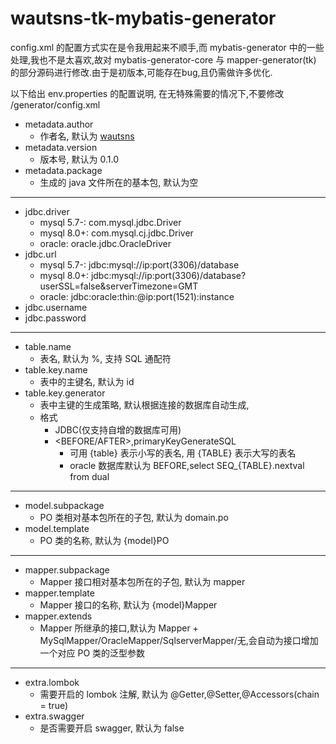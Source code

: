 # wautsns-tk-mybatis-generator

config.xml 的配置方式实在是令我用起来不顺手,而 mybatis-generator 中的一些处理,我也不是太喜欢,故对 mybatis-generator-core 与 mapper-generator(tk) 的部分源码进行修改.由于是初版本,可能存在bug,且仍需做许多优化.

以下给出 env.properties 的配置说明, 在无特殊需要的情况下,不要修改 /generator/config.xml

- metadata.author
  - 作者名, 默认为 <a href="http://www.github.com/wautsns">wautsns</a>
- metadata.version
  - 版本号, 默认为 0.1.0
- metadata.package
  - 生成的 java 文件所在的基本包, 默认为空
--- 
- jdbc.driver
  - mysql 5.7-: com.mysql.jdbc.Driver
  - mysql 8.0+: com.mysql.cj.jdbc.Driver
  - oracle: oracle.jdbc.OracleDriver
- jdbc.url
  - mysql 5.7-: jdbc:mysql://ip:port(3306)/database
  - mysql 8.0+: jdbc:mysql://ip:port(3306)/database?userSSL=false&serverTimezone=GMT
  - oracle: jdbc:oracle:thin:@ip:port(1521):instance
- jdbc.username
- jdbc.password
---
- table.name
  - 表名, 默认为 %, 支持 SQL 通配符
- table.key.name
  - 表中的主键名, 默认为 id
- table.key.generator
  - 表中主键的生成策略, 默认根据连接的数据库自动生成,
  - 格式
    - JDBC(仅支持自增的数据库可用)
    - <BEFORE/AFTER>,primaryKeyGenerateSQL
      - 可用 {table} 表示小写的表名, 用 {TABLE} 表示大写的表名
      - oracle 数据库默认为 BEFORE,select SEQ_{TABLE}.nextval from dual
---
- model.subpackage
  - PO 类相对基本包所在的子包, 默认为 domain.po
- model.template
  - PO 类的名称, 默认为 {model}PO
---
- mapper.subpackage
  - Mapper 接口相对基本包所在的子包, 默认为 mapper
 - mapper.template
   - Mapper 接口的名称, 默认为 {model}Mapper
- mapper.extends
  - Mapper 所继承的接口,默认为 Mapper + MySqlMapper/OracleMapper/SqlserverMapper/无,会自动为接口增加一个对应 PO 类的泛型参数
---
- extra.lombok
  - 需要开启的 lombok 注解, 默认为 @Getter,@Setter,@Accessors(chain = true)
- extra.swagger
  - 是否需要开启 swagger, 默认为 false